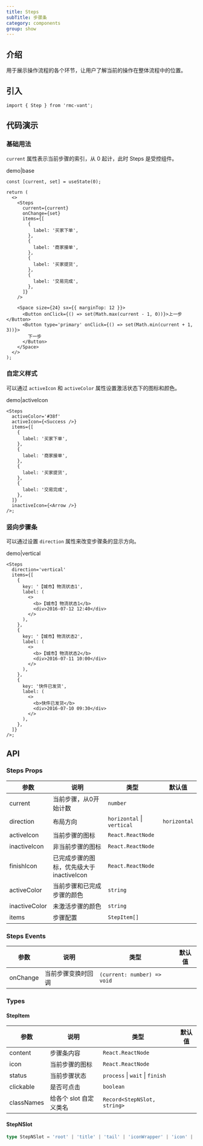 ```yaml
---
title: Steps
subTitle: 步骤条
category: components
group: show
---
```


## 介绍

用于展示操作流程的各个环节，让用户了解当前的操作在整体流程中的位置。

## 引入

```tsx
import { Step } from 'rmc-vant';
```

## 代码演示

### 基础用法

`current` 属性表示当前步骤的索引，从 0 起计，此时 Steps 是受控组件。

demo|base

```tsx
const [current, set] = useState(0);

return (
  <>
    <Steps
      current={current}
      onChange={set}
      items={[
        {
          label: '买家下单',
        },
        {
          label: '商家接单',
        },
        {
          label: '买家提货',
        },
        {
          label: '交易完成',
        },
      ]}
    />

    <Space size={24} sx={{ marginTop: 12 }}>
      <Button onClick={() => set(Math.max(current - 1, 0))}>上一步</Button>
      <Button type='primary' onClick={() => set(Math.min(current + 1, 3))}>
        下一步
      </Button>
    </Space>
  </>
);
```

### 自定义样式

可以通过 `activeIcon` 和 `activeColor` 属性设置激活状态下的图标和颜色。

demo|activeIcon

```tsx
<Steps
  activeColor='#38f'
  activeIcon={<Success />}
  items={[
    {
      label: '买家下单',
    },
    {
      label: '商家接单',
    },
    {
      label: '买家提货',
    },
    {
      label: '交易完成',
    },
  ]}
  inactiveIcon={<Arrow />}
/>;
```

### 竖向步骤条

可以通过设置 `direction` 属性来改变步骤条的显示方向。

demo|vertical

```tsx
<Steps
  direction='vertical'
  items={[
    {
      key: '【城市】物流状态1',
      label: (
        <>
          <b>【城市】物流状态1</b>
          <div>2016-07-12 12:40</div>
        </>
      ),
    },
    {
      key: '【城市】物流状态2',
      label: (
        <>
          <b>【城市】物流状态2</b>
          <div>2016-07-11 10:00</div>
        </>
      ),
    },
    {
      key: '快件已发货',
      label: (
        <>
          <b>快件已发货</b>
          <div>2016-07-10 09:30</div>
        </>
      ),
    },
  ]}
/>;
```

## API

### Steps Props

| 参数 | 说明 | 类型 | 默认值 |
| --- | --- | --- | --- |
| current | 当前步骤，从0开始计数 | `number` |  |
| direction | 布局方向 | `horizontal` \| `vertical` | `horizontal` |
| activeIcon | 当前步骤的图标 | `React.ReactNode` |  |
| inactiveIcon | 非当前步骤的图标 | `React.ReactNode` |  |
| finishIcon | 已完成步骤的图标，优先级大于 inactiveIcon | `React.ReactNode` |  |
| activeColor | 当前步骤和已完成步骤的颜色 | `string` |  |
| inactiveColor | 未激活步骤的颜色 | `string` |  |
| items | 步骤配置 | `StepItem[]` |  |

### Steps Events

| 参数     | 说明               | 类型                        | 默认值 |
| -------- | ------------------ | --------------------------- | ------ |
| onChange | 当前步骤变换时回调 | `(current: number) => void` |        |

### Types

#### StepItem

| 参数       | 说明                   | 类型                            | 默认值 |
| ---------- | ---------------------- | ------------------------------- | ------ |
| content    | 步骤条内容             | `React.ReactNode`               |        |
| icon       | 当前步骤的图标         | `React.ReactNode`               |        |
| status     | 当前步骤状态           | `process` \| `wait` \| `finish` |        |
| clickable  | 是否可点击             | `boolean`                       |        |
| classNames | 给各个 slot 自定义类名 | `Record<StepNSlot, string>`     |        |

#### StepNSlot

```ts
type StepNSlot = 'root' | 'title' | 'tail' | 'iconWrapper' | 'icon' | 'dot';
```
